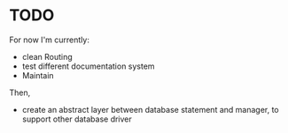 # TODO

For now I'm currently:
- clean Routing
- test different documentation system
- Maintain

Then,
- create an abstract layer between database statement and manager, to support other database driver
